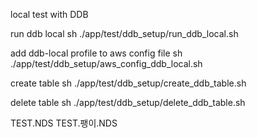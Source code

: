 local test with DDB

run ddb local sh ./app/test/ddb_setup/run_ddb_local.sh

add ddb-local profile to aws config file sh ./app/test/ddb_setup/aws_config_ddb_local.sh

create table sh ./app/test/ddb_setup/create_ddb_table.sh

delete table sh ./app/test/ddb_setup/delete_ddb_table.sh

TEST.NDS TEST.팽이.NDS
